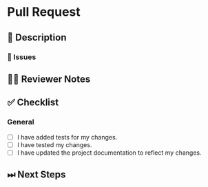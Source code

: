 # Pull Request

## 📖 Description

<!--- Provide some background and a description of your work. -->

### 🎫 Issues

<!---
List and link relevant issues here using the keyword "closes"
if this PR will close an issue, eg. closes #411
-->

## 👩‍💻 Reviewer Notes

<!---
Provide some notes for reviewers to help them provide targeted feedback and testing.
-->

## ✅ Checklist

### General

<!--- Review the list and put an x in the boxes that apply. -->

- [ ] I have added tests for my changes.
- [ ] I have tested my changes.
- [ ] I have updated the project documentation to reflect my changes.

## ⏭ Next Steps

<!---
If there is relevant follow-up work to this PR, please list any existing issues or provide brief descriptions of what you would like to do next.
-->